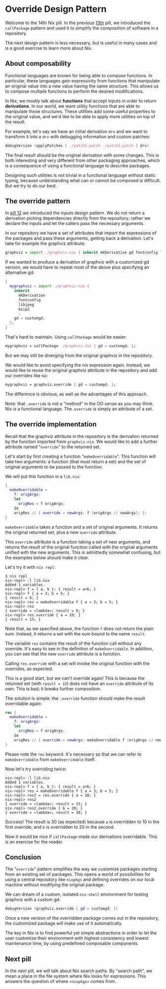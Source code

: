 # Override Design Pattern

Welcome to the 14th Nix pill. In the previous [13th](13-callpackage-design-pattern.md) pill, we introduced the `callPackage` pattern and used it to simplify the composition of software in a repository.

The next design pattern is less necessary, but is useful in many cases and is a good exercise to learn more about Nix.

## About composability

Functional languages are known for being able to compose functions. In particular, these languages gain expressivity from functions that manipulate an original value into a new value having the same structure. This allows us to compose multiple functions to perform the desired modifications.

In Nix, we mostly talk about **functions** that accept inputs in order to return **derivations**. In our world, we want utility functions that are able to manipulate those structures. These utilities add some useful properties to the original value, and we'd like to be able to apply more utilities on top of the result.

For example, let's say we have an initial derivation `drv` and we want to transform it into a `drv` with debugging information and custom patches:

```nix
debugVersion (applyPatches [ ./patch1.patch ./patch2.patch ] drv)
```

The final result should be the original derivation with some changes. This is both interesting and very different from other packaging approaches, which is a consequence of using a functional language to describe packages.

Designing such utilities is not trivial in a functional language without static typing, because understanding what can or cannot be composed is difficult. But we try to do our best.

## The override pattern

In [pill 12](12-inputs-design-pattern.md) we introduced the inputs design pattern. We do not return a derivation picking dependencies directly from the repository; rather we declare the inputs and let the callers pass the necessary arguments.

In our repository we have a set of attributes that import the expressions of the packages and pass these arguments, getting back a derivation. Let's take for example the graphviz attribute:

```nix
graphviz = import ./graphviz.nix { inherit mkDerivation gd fontconfig libjpeg bzip2; };
```

If we wanted to produce a derivation of graphviz with a customized gd version, we would have to repeat most of the above plus specifying an alternative gd:

```nix
{
  mygraphviz = import ./graphviz.nix {
    inherit
      mkDerivation
      fontconfig
      libjpeg
      bzip2
      ;
    gd = customgd;
  };
}
```

That's hard to maintain. Using `callPackage` would be easier:

```nix
mygraphviz = callPackage ./graphviz.nix { gd = customgd; };
```

But we may still be diverging from the original graphviz in the repository.

We would like to avoid specifying the nix expression again. Instead, we would like to reuse the original graphviz attribute in the repository and add our overrides like so:

```nix
mygraphviz = graphviz.override { gd = customgd; };
```

The difference is obvious, as well as the advantages of this approach.

Note: that `.override` is not a "method" in the OO sense as you may think. Nix is a functional language. The`.override` is simply an attribute of a set.

## The override implementation

Recall that the graphviz attribute in the repository is the derivation returned by the function imported from `graphviz.nix`. We would like to add a further attribute named "`override`" to the returned set.

Let's start by first creating a function "`makeOverridable`". This function will take two arguments: a function (that must return a set) and the set of original arguments to be passed to the function.

We will put this function in a `lib.nix`:

```nix
{
  makeOverridable =
    f: origArgs:
    let
      origRes = f origArgs;
    in
    origRes // { override = newArgs: f (origArgs // newArgs); };
}
```

`makeOverridable` takes a function and a set of original arguments. It returns the original returned set, plus a new `override` attribute.

This `override` attribute is a function taking a set of new arguments, and returns the result of the original function called with the original arguments unified with the new arguments. This is admittedly somewhat confusing, but the examples below should make it clear.

Let's try it with `nix repl`:

```console
$ nix repl
nix-repl> :l lib.nix
Added 1 variables.
nix-repl> f = { a, b }: { result = a+b; }
nix-repl> f { a = 3; b = 5; }
{ result = 8; }
nix-repl> res = makeOverridable f { a = 3; b = 5; }
nix-repl> res
{ override = «lambda»; result = 8; }
nix-repl> res.override { a = 10; }
{ result = 15; }
```

Note that, as we specified above, the function `f` does not return the plain sum. Instead, it returns a set with the sum bound to the name `result`.

The variable `res` contains the result of the function call without any override. It's easy to see in the definition of `makeOverridable`. In addition, you can see that the new `override` attribute is a function.

Calling `res.override` with a set will invoke the original function with the overrides, as expected.

This is a good start, but we can't override again! This is because the returned set (with `result = 15`) does not have an `override` attribute of its own. This is bad; it breaks further composition.

The solution is simple: the `.override` function should make the result overridable again:

```nix
rec {
  makeOverridable =
    f: origArgs:
    let
      origRes = f origArgs;
    in
    origRes // { override = newArgs: makeOverridable f (origArgs // newArgs); };
}
```

Please note the `rec` keyword. It's necessary so that we can refer to `makeOverridable` from `makeOverridable` itself.

Now let's try overriding twice:

```console
nix-repl> :l lib.nix
Added 1 variables.
nix-repl> f = { a, b }: { result = a+b; }
nix-repl> res = makeOverridable f { a = 3; b = 5; }
nix-repl> res2 = res.override { a = 10; }
nix-repl> res2
{ override = «lambda»; result = 15; }
nix-repl> res2.override { b = 20; }
{ override = «lambda»; result = 30; }
```

Success! The result is 30 (as expected) because `a` is overridden to 10 in the first override, and `b` is overridden to 20 in the second.

Now it would be nice if `callPackage` made our derivations overridable. This is an exercise for the reader.

## Conclusion

The "`override`" pattern simplifies the way we customize packages starting from an existing set of packages. This opens a world of possibilities for using a central repository like `nixpkgs` and defining overrides on our local machine without modifying the original package.

We can dream of a custom, isolated `nix-shell` environment for testing graphviz with a custom gd:

```nix
debugVersion (graphviz.override { gd = customgd; })
```

Once a new version of the overridden package comes out in the repository, the customized package will make use of it automatically.

The key in Nix is to find powerful yet simple abstractions in order to let the user customize their environment with highest consistency and lowest maintenance time, by using predefined composable components.

## Next pill

In the next pill, we will talk about Nix search paths. By "search path", we mean a place in the file system where Nix looks for expressions. This answers the question of where `<nixpkgs>` comes from.
